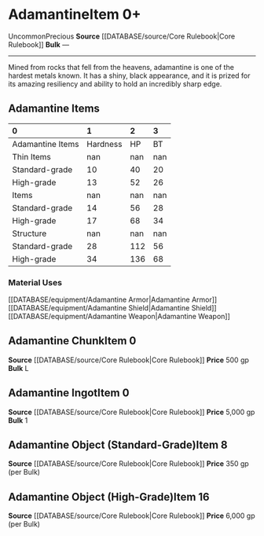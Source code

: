 ﻿---
id: '271'
item_category: Materials
level: '8'
name: Adamantine
price: 350 gp (per Bulk)
rarity: Uncommon
source: '[[DATABASE/source/Core Rulebook|Core Rulebook]]'
subcategory: material
trait:
- '[[DATABASE/trait/Precious|Precious]]'
- '[[DATABASE/trait/Uncommon|Uncommon]]'
type: Item

---
# Adamantine<span class="item-type">Item 0+</span>

<span class="trait-uncommon item-trait">Uncommon</span><span class="item-trait">Precious</span>
**Source** [[DATABASE/source/Core Rulebook|Core Rulebook]] 
**Bulk** —

---
Mined from rocks that fell from the heavens, adamantine is one of the hardest metals known. It has a shiny, black appearance, and it is prized for its amazing resiliency and ability to hold an incredibly sharp edge.

## Adamantine Items

| 0 | 1 | 2 | 3 |
|:-----------------|:---------|:----|:----|
| Adamantine Items | Hardness | HP | BT |
| Thin Items | nan | nan | nan |
| Standard-grade | 10 | 40 | 20 |
| High-grade | 13 | 52 | 26 |
| Items | nan | nan | nan |
| Standard-grade | 14 | 56 | 28 |
| High-grade | 17 | 68 | 34 |
| Structure | nan | nan | nan |
| Standard-grade | 28 | 112 | 56 |
| High-grade | 34 | 136 | 68 |

### Material Uses

[[DATABASE/equipment/Adamantine Armor|Adamantine Armor]]
[[DATABASE/equipment/Adamantine Shield|Adamantine Shield]]
[[DATABASE/equipment/Adamantine Weapon|Adamantine Weapon]]

## Adamantine Chunk<span class="item-type">Item 0</span>

**Source** [[DATABASE/source/Core Rulebook|Core Rulebook]] 
**Price** 500 gp
**Bulk** L

## Adamantine Ingot<span class="item-type">Item 0</span>

**Source** [[DATABASE/source/Core Rulebook|Core Rulebook]] 
**Price** 5,000 gp
**Bulk** 1

## Adamantine Object (Standard-Grade)<span class="item-type">Item 8</span>

**Source** [[DATABASE/source/Core Rulebook|Core Rulebook]] 
**Price** 350 gp (per Bulk)

## Adamantine Object (High-Grade)<span class="item-type">Item 16</span>

**Source** [[DATABASE/source/Core Rulebook|Core Rulebook]] 
**Price** 6,000 gp (per Bulk)
